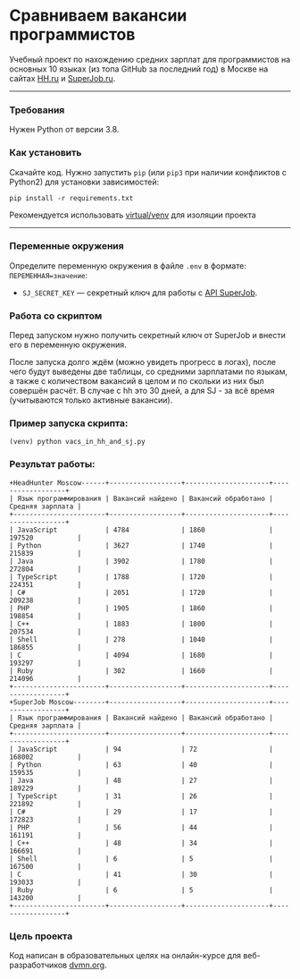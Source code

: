 # Сравниваем вакансии программистов

Учебный проект по нахождению средних зарплат для программистов
на основных 10 языках (из топа GitHub за последний год) в Москве
на сайтах [HH.ru](https://hh.ru/) и [SuperJob.ru](https://www.superjob.ru/).
___________________
### Требования
Нужен Python от версии 3.8.

### Как установить 
Скачайте код.
Нужно запустить `pip` (или `pip3` при наличии конфликтов с Python2) 
для установки зависимостей:
```commandline
pip install -r requirements.txt
```
Рекомендуется использовать [virtual/venv](https:..docs.python.org/3/library/venv.html) 
для изоляции проекта
______
### Переменные окружения
Определите переменную окружения в файле `.env` в формате: `ПЕРЕМЕННАЯ=значение`:
- `SJ_SECRET_KEY` — секретный ключ для работы с [API SuperJob](https://api.superjob.ru/info/).

### Работа со скриптом
Перед запуском нужно получить секретный ключ от SuperJob
и внести его в переменную окружения.

После запуска долго ждём (можно увидеть прогресс в логах),
после чего будут выведены две таблицы, со средними зарплатами по языкам, 
а также с количеством вакансий в целом и по скольки из них был совершён расчёт.
В случае с hh это 30 дней, а для SJ - за всё время (учитываются только активные вакансии).

### Пример запуска скрипта: 
```commandline
(venv) python vacs_in_hh_and_sj.py
```
### Результат работы:
```commandline
+HeadHunter Moscow------+------------------+---------------------+------------------+
| Язык программирования | Вакансий найдено | Вакансий обработано | Средняя зарплата |
+-----------------------+------------------+---------------------+------------------+
| JavaScript            | 4784             | 1860                | 197520           |
| Python                | 3627             | 1740                | 215839           |
| Java                  | 3902             | 1780                | 272804           |
| TypeScript            | 1788             | 1720                | 224351           |
| C#                    | 2051             | 1720                | 209238           |
| PHP                   | 1905             | 1860                | 198854           |
| C++                   | 1883             | 1800                | 207534           |
| Shell                 | 278              | 1040                | 186855           |
| C                     | 4094             | 1680                | 193297           |
| Ruby                  | 302              | 1660                | 214096           |
+-----------------------+------------------+---------------------+------------------+
+SuperJob Moscow--------+------------------+---------------------+------------------+
| Язык программирования | Вакансий найдено | Вакансий обработано | Средняя зарплата |
+-----------------------+------------------+---------------------+------------------+
| JavaScript            | 94               | 72                  | 168002           |
| Python                | 63               | 40                  | 159535           |
| Java                  | 48               | 27                  | 189229           |
| TypeScript            | 31               | 26                  | 221892           |
| C#                    | 29               | 17                  | 172823           |
| PHP                   | 56               | 44                  | 161191           |
| C++                   | 48               | 34                  | 166691           |
| Shell                 | 6                | 5                   | 167500           |
| C                     | 41               | 30                  | 193033           |
| Ruby                  | 6                | 5                   | 143200           |
+-----------------------+------------------+---------------------+------------------+
```

### Цель проекта

Код написан в образовательных целях на онлайн-курсе для веб-разработчиков [dvmn.org](https://dvmn.org/).